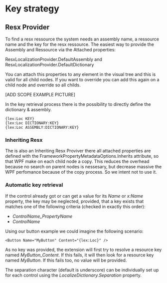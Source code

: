 # Key strategy

## Resx Provider 

To find a resx ressource the system needs an assembly name, a ressource name and the key for the resx ressource.
The easiest way to provide the Assembly and Ressource via the Attached properties:

ResxLocalizationProvider.DefaultAssembly  and ResxLocalizationProvider.DefaultDictionary

You can attach this properties to any element in the visual tree and this is valid for all child nodes.
If you want to override you can add this again on a child node and override so all childs.

[ADD SCOPE EXAMPLE PICTURE]

In the key retrieval process there is the possibility to directly define the dictionary & assembly.

```xaml
{lex:Loc KEY}
{lex:Loc DICTIONARY:KEY}
{lex:Loc ASSEMBLY:DICTIONARY:KEY}
```

### Inheriting Resx

The is also an Inheriting Resx Proviver there all attached properties are defined with the FrameworkPropertyMetadataOptions.Inherits attribute,
so that WPF make on each child node a copy. This reduces the overhead because no search on parent nodes is nessesary, but decrease massive the
WPF perfomance because of the copy process. So we intent not to use it.

### Automatic key retrieval
If the control already got or can get a value for its _Name_ or _x:Name_ property, the key may be neglected, provided, that a key exists that matches one of the following criteria (checked in exactly this order): 

* _ControlName_PropertyName_ 
* _ControlName_

Using our button example we could imagine the following scenario:
```xaml
<Button Name="MyButton" Content="{lex:Loc}" />
```
As no key was provided, the extension will first try to resolve a resource key named _MyButton_Content_. If this fails, it will then look for a resource key named _MyButton_. If this fails too, no value will be provided.

The separation character (default is underscore) can be individually set up for each control using the _LocalizeDictionary.Separation_ property.

